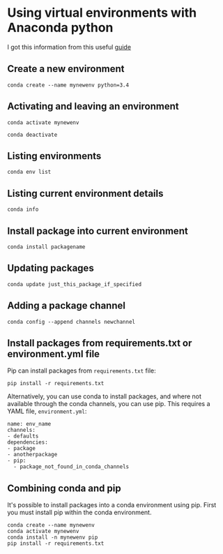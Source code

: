 # Using virtual environments with Anaconda python
I got this information from this useful [guide]

[guide]: https://medium.freecodecamp.org/why-you-need-python-environments-and-how-to-manage-them-with-conda-85f155f4353c

## Create a new environment
```
conda create --name mynewenv python=3.4
```

## Activating and leaving an environment
```
conda activate mynewenv
```

```
conda deactivate
```

## Listing environments
```
conda env list
```

## Listing current environment details
```
conda info
```

## Install package into current environment
```
conda install packagename
```

## Updating packages
```
conda update just_this_package_if_specified
```

## Adding a package channel
```
conda config --append channels newchannel
```

## Install packages from requirements.txt or environment.yml file
Pip can install packages from `requirements.txt` file:
```
pip install -r requirements.txt
```

Alternatively, you can use conda to install packages, and where not available through the conda channels,
you can use pip. This requires a YAML file, `environment.yml`:
``` 
name: env_name
channels:
- defaults
dependencies:
- package
- anotherpackage
- pip:
  - package_not_found_in_conda_channels
```

## Combining conda and pip
It's possible to install packages into a conda environment using pip.
First you must install pip within the conda environment.

```
conda create --name mynewenv
conda activate mynewenv
conda install -n mynewenv pip
pip install -r requirements.txt
```
